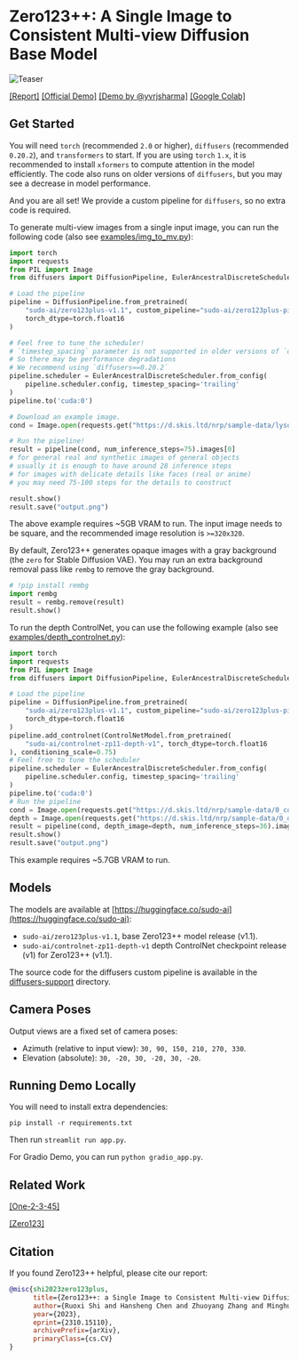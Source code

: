 # Zero123++: A Single Image to Consistent Multi-view Diffusion Base Model

![Teaser](resources/teaser-low.jpg)

[\[Report\]](https://arxiv.org/abs/2310.15110) 
[\[Official Demo\]](https://huggingface.co/spaces/sudo-ai/zero123plus-demo-space) 
[\[Demo by @yvrjsharma\]](https://huggingface.co/spaces/ysharma/Zero123PlusDemo) 
[\[Google Colab\]](https://colab.research.google.com/drive/1_5ECnTOosRuAsm2tUp0zvBG0DppL-F3V?usp=sharing)

## Get Started

You will need `torch` (recommended `2.0` or higher), `diffusers` (recommended `0.20.2`), and `transformers` to start. If you are using `torch` `1.x`, it is recommended to install `xformers` to compute attention in the model efficiently. The code also runs on older versions of `diffusers`, but you may see a decrease in model performance.

And you are all set! We provide a custom pipeline for `diffusers`, so no extra code is required.

To generate multi-view images from a single input image, you can run the following code (also see [examples/img_to_mv.py](examples/img_to_mv.py)):

```python
import torch
import requests
from PIL import Image
from diffusers import DiffusionPipeline, EulerAncestralDiscreteScheduler

# Load the pipeline
pipeline = DiffusionPipeline.from_pretrained(
    "sudo-ai/zero123plus-v1.1", custom_pipeline="sudo-ai/zero123plus-pipeline",
    torch_dtype=torch.float16
)

# Feel free to tune the scheduler!
# `timestep_spacing` parameter is not supported in older versions of `diffusers`
# So there may be performance degradations
# We recommend using `diffusers==0.20.2`
pipeline.scheduler = EulerAncestralDiscreteScheduler.from_config(
    pipeline.scheduler.config, timestep_spacing='trailing'
)
pipeline.to('cuda:0')

# Download an example image.
cond = Image.open(requests.get("https://d.skis.ltd/nrp/sample-data/lysol.png", stream=True).raw)

# Run the pipeline!
result = pipeline(cond, num_inference_steps=75).images[0]
# for general real and synthetic images of general objects
# usually it is enough to have around 28 inference steps
# for images with delicate details like faces (real or anime)
# you may need 75-100 steps for the details to construct

result.show()
result.save("output.png")
```

The above example requires ~5GB VRAM to run.
The input image needs to be square, and the recommended image resolution is `>=320x320`.

By default, Zero123++ generates opaque images with a gray background (the `zero` for Stable Diffusion VAE).
You may run an extra background removal pass like `rembg` to remove the gray background.

```python
# !pip install rembg
import rembg
result = rembg.remove(result)
result.show()
```

To run the depth ControlNet, you can use the following example (also see [examples/depth_controlnet.py](examples/depth_controlnet.py)):

```python
import torch
import requests
from PIL import Image
from diffusers import DiffusionPipeline, EulerAncestralDiscreteScheduler, ControlNetModel

# Load the pipeline
pipeline = DiffusionPipeline.from_pretrained(
    "sudo-ai/zero123plus-v1.1", custom_pipeline="sudo-ai/zero123plus-pipeline",
    torch_dtype=torch.float16
)
pipeline.add_controlnet(ControlNetModel.from_pretrained(
    "sudo-ai/controlnet-zp11-depth-v1", torch_dtype=torch.float16
), conditioning_scale=0.75)
# Feel free to tune the scheduler
pipeline.scheduler = EulerAncestralDiscreteScheduler.from_config(
    pipeline.scheduler.config, timestep_spacing='trailing'
)
pipeline.to('cuda:0')
# Run the pipeline
cond = Image.open(requests.get("https://d.skis.ltd/nrp/sample-data/0_cond.png", stream=True).raw)
depth = Image.open(requests.get("https://d.skis.ltd/nrp/sample-data/0_depth.png", stream=True).raw)
result = pipeline(cond, depth_image=depth, num_inference_steps=36).images[0]
result.show()
result.save("output.png")
```

This example requires ~5.7GB VRAM to run.

## Models

The models are available at [https://huggingface.co/sudo-ai](https://huggingface.co/sudo-ai):

+ `sudo-ai/zero123plus-v1.1`, base Zero123++ model release (v1.1).
+ `sudo-ai/controlnet-zp11-depth-v1` depth ControlNet checkpoint release (v1) for Zero123++ (v1.1).

The source code for the diffusers custom pipeline is available in the [diffusers-support](diffusers-support) directory.

## Camera Poses

Output views are a fixed set of camera poses:

+ Azimuth (relative to input view): `30, 90, 150, 210, 270, 330`.
+ Elevation (absolute): `30, -20, 30, -20, 30, -20`.

## Running Demo Locally

You will need to install extra dependencies:
```
pip install -r requirements.txt
```

Then run `streamlit run app.py`.

For Gradio Demo, you can run `python gradio_app.py`.

## Related Work
[\[One-2-3-45\]](https://github.com/One-2-3-45/One-2-3-45)

[\[Zero123\]](https://github.com/cvlab-columbia/zero123)

## Citation

If you found Zero123++ helpful, please cite our report:
```bibtex
@misc{shi2023zero123plus,
      title={Zero123++: a Single Image to Consistent Multi-view Diffusion Base Model}, 
      author={Ruoxi Shi and Hansheng Chen and Zhuoyang Zhang and Minghua Liu and Chao Xu and Xinyue Wei and Linghao Chen and Chong Zeng and Hao Su},
      year={2023},
      eprint={2310.15110},
      archivePrefix={arXiv},
      primaryClass={cs.CV}
}
```

